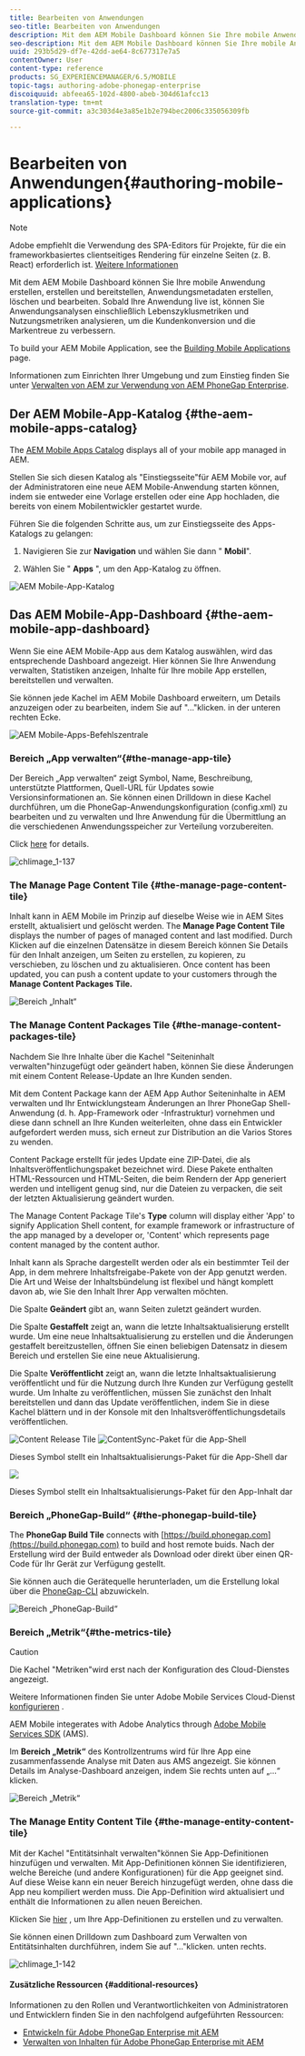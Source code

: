 ```yaml
---
title: Bearbeiten von Anwendungen
seo-title: Bearbeiten von Anwendungen
description: Mit dem AEM Mobile Dashboard können Sie Ihre mobile Anwendung erstellen, erstellen und bereitstellen, Anwendungsmetadaten erstellen, löschen und bearbeiten. Auf dieser Seite erfahren Sie mehr.
seo-description: Mit dem AEM Mobile Dashboard können Sie Ihre mobile Anwendung erstellen, erstellen und bereitstellen, Anwendungsmetadaten erstellen, löschen und bearbeiten. Auf dieser Seite erfahren Sie mehr.
uuid: 293b5d29-df7e-42dd-ae64-8c677317e7a5
contentOwner: User
content-type: reference
products: SG_EXPERIENCEMANAGER/6.5/MOBILE
topic-tags: authoring-adobe-phonegap-enterprise
discoiquuid: abfeea65-102d-4800-abeb-304d61afcc13
translation-type: tm+mt
source-git-commit: a3c303d4e3a85e1b2e794bec2006c335056309fb

---
```



# Bearbeiten von Anwendungen{#authoring-mobile-applications}

>[!NOTE]
>
>Adobe empfiehlt die Verwendung des SPA-Editors für Projekte, für die ein frameworkbasiertes clientseitiges Rendering für einzelne Seiten (z. B. React) erforderlich ist. [Weitere Informationen](/help/sites-developing/spa-overview.md)

Mit dem AEM Mobile Dashboard können Sie Ihre mobile Anwendung erstellen, erstellen und bereitstellen, Anwendungsmetadaten erstellen, löschen und bearbeiten. Sobald Ihre Anwendung live ist, können Sie Anwendungsanalysen einschließlich Lebenszyklusmetriken und Nutzungsmetriken analysieren, um die Kundenkonversion und die Markentreue zu verbessern.

To build your AEM Mobile Application, see the [Building Mobile Applications](/help/mobile/building-app-mobile-phonegap.md) page.

Informationen zum Einrichten Ihrer Umgebung und zum Einstieg finden Sie unter [Verwalten von AEM zur Verwendung von AEM PhoneGap Enterprise](/help/mobile/administer-phonegap.md).

## Der AEM Mobile-App-Katalog {#the-aem-mobile-apps-catalog}

The [AEM Mobile Apps Catalog](http://localhost:4502/aem/apps.html/content/phonegap) displays all of your mobile app managed in AEM.

Stellen Sie sich diesen Katalog als &quot;Einstiegsseite&quot;für AEM Mobile vor, auf der Administratoren eine neue AEM Mobile-Anwendung starten können, indem sie entweder eine Vorlage erstellen oder eine App hochladen, die bereits von einem Mobilentwickler gestartet wurde.

Führen Sie die folgenden Schritte aus, um zur Einstiegsseite des Apps-Katalogs zu gelangen:

1. Navigieren Sie zur **Navigation** und wählen Sie dann &quot; **Mobil**&quot;.

1. Wählen Sie &quot; **Apps** &quot;, um den App-Katalog zu öffnen.

![AEM Mobile-App-Katalog](assets/chlimage_1-135.png)

## Das AEM Mobile-App-Dashboard {#the-aem-mobile-app-dashboard}

Wenn Sie eine AEM Mobile-App aus dem Katalog auswählen, wird das entsprechende Dashboard angezeigt. Hier können Sie Ihre Anwendung verwalten, Statistiken anzeigen, Inhalte für Ihre mobile App erstellen, bereitstellen und verwalten.

Sie können jede Kachel im AEM Mobile Dashboard erweitern, um Details anzuzeigen oder zu bearbeiten, indem Sie auf &quot;...&quot;klicken. in der unteren rechten Ecke.

![AEM Mobile-Apps-Befehlszentrale](assets/chlimage_1-136.png)

### Bereich „App verwalten“{#the-manage-app-tile}

Der Bereich „App verwalten“ zeigt Symbol, Name, Beschreibung, unterstützte Plattformen, Quell-URL für Updates sowie Versionsinformationen an. Sie können einen Drilldown in diese Kachel durchführen, um die PhoneGap-Anwendungskonfiguration (config.xml) zu bearbeiten und zu verwalten und Ihre Anwendung für die Übermittlung an die verschiedenen Anwendungsspeicher zur Verteilung vorzubereiten.

Click [here](/help/mobile/phonegap-app-details-tile.md) for details.

![chlimage_1-137](assets/chlimage_1-137.png)

### The Manage Page Content Tile {#the-manage-page-content-tile}

Inhalt kann in AEM Mobile im Prinzip auf dieselbe Weise wie in AEM Sites erstellt, aktualisiert und gelöscht werden. The **Manage Page Content Tile** displays the number of pages of managed content and last modified. Durch Klicken auf die einzelnen Datensätze in diesem Bereich können Sie Details für den Inhalt anzeigen, um Seiten zu erstellen, zu kopieren, zu verschieben, zu löschen und zu aktualisieren. Once content has been updated, you can push a content update to your customers through the **Manage Content Packages Tile.**

![Bereich „Inhalt“](assets/chlimage_1-138.png)

### The Manage Content Packages Tile {#the-manage-content-packages-tile}

Nachdem Sie Ihre Inhalte über die Kachel &quot;Seiteninhalt verwalten&quot;hinzugefügt oder geändert haben, können Sie diese Änderungen mit einem Content Release-Update an Ihre Kunden senden.

Mit dem Content Package kann der AEM App Author Seiteninhalte in AEM verwalten und Ihr Entwicklungsteam Änderungen an Ihrer PhoneGap Shell-Anwendung (d. h. App-Framework oder -Infrastruktur) vornehmen und diese dann schnell an Ihre Kunden weiterleiten, ohne dass ein Entwickler aufgefordert werden muss, sich erneut zur Distribution an die Varios Stores zu wenden.

Content Package erstellt für jedes Update eine ZIP-Datei, die als Inhaltsveröffentlichungspaket bezeichnet wird. Diese Pakete enthalten HTML-Ressourcen und HTML-Seiten, die beim Rendern der App generiert werden und intelligent genug sind, nur die Dateien zu verpacken, die seit der letzten Aktualisierung geändert wurden.

The Manage Content Package Tile&#39;s **Type** column will display either &#39;App&#39; to signify Application Shell content, for example framework or infrastructure of the app managed by a developer or, &#39;Content&#39; which represents page content managed by the content author.

Inhalt kann als Sprache dargestellt werden oder als ein bestimmter Teil der App, in dem mehrere Inhaltsfreigabe-Pakete von der App genutzt werden. Die Art und Weise der Inhaltsbündelung ist flexibel und hängt komplett davon ab, wie Sie den Inhalt Ihrer App verwalten möchten.

Die Spalte **Geändert** gibt an, wann Seiten zuletzt geändert wurden.

Die Spalte **Gestaffelt** zeigt an, wann die letzte Inhaltsaktualisierung erstellt wurde. Um eine neue Inhaltsaktualisierung zu erstellen und die Änderungen gestaffelt bereitzustellen, öffnen Sie einen beliebigen Datensatz in diesem Bereich und erstellen Sie eine neue Aktualisierung.

Die Spalte **Veröffentlicht** zeigt an, wann die letzte Inhaltsaktualisierung veröffentlicht und für die Nutzung durch Ihre Kunden zur Verfügung gestellt wurde. Um Inhalte zu veröffentlichen, müssen Sie zunächst den Inhalt bereitstellen und dann das Update veröffentlichen, indem Sie in diese Kachel blättern und in der Konsole mit den Inhaltsveröffentlichungsdetails veröffentlichen.

![Content Release Tile](assets/chlimage_1-139.png) ![ContentSync-Paket für die App-Shell](do-not-localize/chlimage_1-5.png)

Dieses Symbol stellt ein Inhaltsaktualisierungs-Paket für die App-Shell dar

![](do-not-localize/chlimage_1-6.png)

Dieses Symbol stellt ein Inhaltsaktualisierungs-Paket für den App-Inhalt dar

### Bereich „PhoneGap-Build“ {#the-phonegap-build-tile}

The **PhoneGap Build Tile** connects with [https://build.phonegap.com](https://build.phonegap.com) to build and host remote buids. Nach der Erstellung wird der Build entweder als Download oder direkt über einen QR-Code für Ihr Gerät zur Verfügung gestellt.

Sie können auch die Gerätequelle herunterladen, um die Erstellung lokal über die [PhoneGap-CLI](https://docs.phonegap.com/en/3.5.0/guide_cli_index.md.html) abzuwickeln.

![Bereich „PhoneGap-Build“](assets/chlimage_1-140.png)

### Bereich „Metrik“{#the-metrics-tile}

>[!CAUTION]
>
>Die Kachel &quot;Metriken&quot;wird erst nach der Konfiguration des Cloud-Dienstes angezeigt.
>
>Weitere Informationen finden Sie unter Adobe Mobile Services Cloud-Dienst [konfigurieren](/help/mobile/configure-adobe-mobile-cloud-service.md) .

AEM Mobile integerates with Adobe Analytics through [Adobe Mobile Services SDK](https://www.adobe.com/ca/solutions/digital-marketing/mobile-services/app-sdk.html) (AMS).

Im **Bereich „Metrik“** des Kontrollzentrums wird für Ihre App eine zusammenfassende Analyse mit Daten aus AMS angezeigt. Sie können Details im Analyse-Dashboard anzeigen, indem Sie rechts unten auf „...“ klicken.

![Bereich „Metrik“](assets/chlimage_1-141.png)

### The Manage Entity Content Tile {#the-manage-entity-content-tile}

Mit der Kachel &quot;Entitätsinhalt verwalten&quot;können Sie App-Definitionen hinzufügen und verwalten. Mit App-Definitionen können Sie identifizieren, welche Bereiche (und andere Konfigurationen) für die App geeignet sind. Auf diese Weise kann ein neuer Bereich hinzugefügt werden, ohne dass die App neu kompiliert werden muss. Die App-Definition wird aktualisiert und enthält die Informationen zu allen neuen Bereichen.

Klicken Sie [hier](/help/mobile/phonegap-app-definitions.md) , um Ihre App-Definitionen zu erstellen und zu verwalten.

Sie können einen Drilldown zum Dashboard zum Verwalten von Entitätsinhalten durchführen, indem Sie auf &quot;...&quot;klicken. unten rechts.

![chlimage_1-142](assets/chlimage_1-142.png)

#### Zusätzliche Ressourcen {#additional-resources}

Informationen zu den Rollen und Verantwortlichkeiten von Administratoren und Entwicklern finden Sie in den nachfolgend aufgeführten Ressourcen:

* [Entwickeln für Adobe PhoneGap Enterprise mit AEM](/help/mobile/developing-in-phonegap.md)
* [Verwalten von Inhalten für Adobe PhoneGap Enterprise mit AEM](/help/mobile/administer-phonegap.md)

